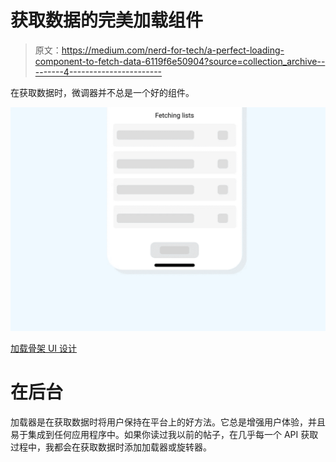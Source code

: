 # 获取数据的完美加载组件

> 原文：<https://medium.com/nerd-for-tech/a-perfect-loading-component-to-fetch-data-6119f6e50904?source=collection_archive---------4----------------------->

在获取数据时，微调器并不总是一个好的组件。

![](img/2b9f8f8aa3008b2c5f3fa95a4b72d924.png)

[加载骨架 UI 设计](http://ihatereading.in/creativity)

# 在后台

加载器是在获取数据时将用户保持在平台上的好方法。它总是增强用户体验，并且易于集成到任何应用程序中。如果你读过我以前的帖子，在几乎每一个 API 获取过程中，我都会在获取数据时添加加载器或旋转器。